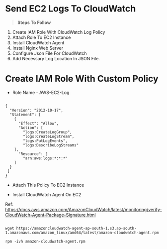 # Send EC2 Logs To CloudWatch

> **Steps To Follow**

1. Create IAM Role With CloudWatch Log Policy
2. Attach Role To EC2 Instance
3. Install CloudWatch Agent
4. Install Nginx Web Server
5. Configure Json File For CloudWatch
6. Add Necessary Log Location In JSON File.

# Create IAM Role With Custom Policy

- Role Name - AWS-EC2-Log

```

{
  "Version": "2012-10-17",
  "Statement": [
    {
      "Effect": "Allow",
      "Action": [
        "logs:CreateLogGroup",
        "logs:CreateLogStream",
        "logs:PutLogEvents",
        "logs:DescribeLogStreams"
    ],
      "Resource": [
        "arn:aws:logs:*:*:*"
    ]
  }
 ]
}

```

- Attach This Policy To EC2 Instance

- Install CloudWatch Agent On EC2

Ref: https://docs.aws.amazon.com/AmazonCloudWatch/latest/monitoring/verify-CloudWatch-Agent-Package-Signature.html

```

wget https://amazoncloudwatch-agent-ap-south-1.s3.ap-south-1.amazonaws.com/amazon_linux/amd64/latest/amazon-cloudwatch-agent.rpm

rpm -ivh amazon-cloudwatch-agent.rpm

```


